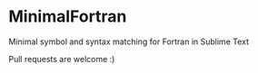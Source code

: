 MinimalFortran
==============

Minimal symbol and syntax matching for Fortran in Sublime Text

Pull requests are welcome :)
